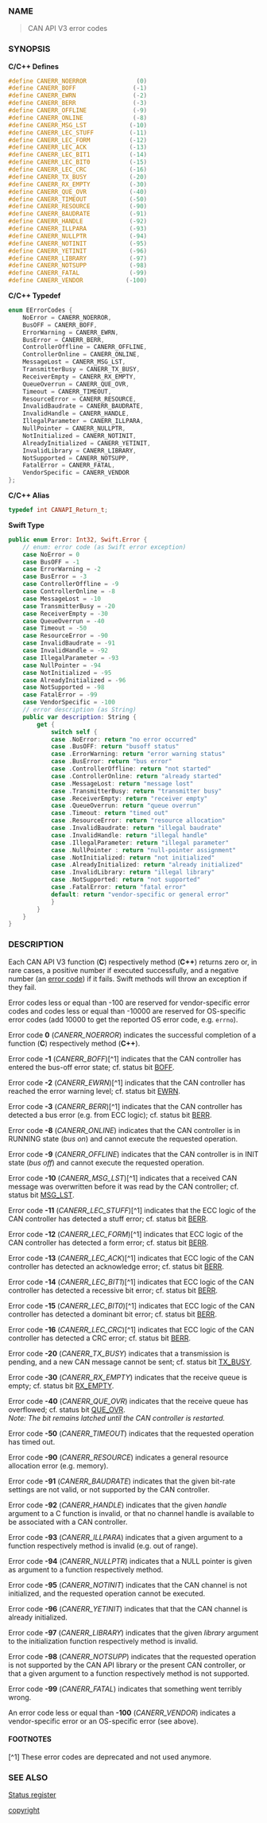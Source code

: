 ### NAME

> CAN API V3 error codes

### SYNOPSIS

<a id="error_defines"></a>
**C/C++ Defines**
```C++
#define CANERR_NOERROR              (0)
#define CANERR_BOFF                (-1)
#define CANERR_EWRN                (-2)
#define CANERR_BERR                (-3)
#define CANERR_OFFLINE             (-9)
#define CANERR_ONLINE              (-8)
#define CANERR_MSG_LST            (-10)
#define CANERR_LEC_STUFF          (-11)
#define CANERR_LEC_FORM           (-12)
#define CANERR_LEC_ACK            (-13)
#define CANERR_LEC_BIT1           (-14)
#define CANERR_LEC_BIT0           (-15)
#define CANERR_LEC_CRC            (-16)
#define CANERR_TX_BUSY            (-20)
#define CANERR_RX_EMPTY           (-30)
#define CANERR_QUE_OVR            (-40)
#define CANERR_TIMEOUT            (-50)
#define CANERR_RESOURCE           (-90)
#define CANERR_BAUDRATE           (-91)
#define CANERR_HANDLE             (-92)
#define CANERR_ILLPARA            (-93)
#define CANERR_NULLPTR            (-94)
#define CANERR_NOTINIT            (-95)
#define CANERR_YETINIT            (-96)
#define CANERR_LIBRARY            (-97)
#define CANERR_NOTSUPP            (-98)
#define CANERR_FATAL              (-99)
#define CANERR_VENDOR            (-100)
```
**C/C++ Typedef**
```C++
enum EErrorCodes {
    NoError = CANERR_NOERROR,
    BusOFF = CANERR_BOFF,
    ErrorWarning = CANERR_EWRN,
    BusError = CANERR_BERR,
    ControllerOffline = CANERR_OFFLINE,
    ControllerOnline = CANERR_ONLINE,
    MessageLost = CANERR_MSG_LST,
    TransmitterBusy = CANERR_TX_BUSY,
    ReceiverEmpty = CANERR_RX_EMPTY,
    QueueOverrun = CANERR_QUE_OVR,
    Timeout = CANERR_TIMEOUT,
    ResourceError = CANERR_RESOURCE,
    InvalidBaudrate = CANERR_BAUDRATE,
    InvalidHandle = CANERR_HANDLE,
    IllegalParameter = CANERR_ILLPARA,
    NullPointer = CANERR_NULLPTR,
    NotInitialized = CANERR_NOTINIT,
    AlreadyInitialized = CANERR_YETINIT,
    InvalidLibrary = CANERR_LIBRARY,
    NotSupported = CANERR_NOTSUPP,
    FatalError = CANERR_FATAL,
    VendorSpecific = CANERR_VENDOR
};
```
**C/C++ Alias**
```C++
typedef int CANAPI_Return_t;
```
**Swift Type**
```Swift
public enum Error: Int32, Swift.Error {
    // enum: error code (as Swift error exception)
    case NoError = 0
    case BusOFF = -1
    case ErrorWarning = -2
    case BusError = -3
    case ControllerOffline = -9
    case ControllerOnline = -8
    case MessageLost = -10
    case TransmitterBusy = -20
    case ReceiverEmpty = -30
    case QueueOverrun = -40
    case Timeout = -50
    case ResourceError = -90
    case InvalidBaudrate = -91
    case InvalidHandle = -92
    case IllegalParameter = -93
    case NullPointer = -94
    case NotInitialized = -95
    case AlreadyInitialized = -96
    case NotSupported = -98
    case FatalError = -99
    case VendorSpecific = -100
    // error description (as String)
    public var description: String {
        get {
            switch self {
            case .NoError: return "no error occurred"
            case .BusOFF: return "busoff status"
            case .ErrorWarning: return "error warning status"
            case .BusError: return "bus error"
            case .ControllerOffline: return "not started"
            case .ControllerOnline: return "already started"
            case .MessageLost: return "message lost"
            case .TransmitterBusy: return "transmitter busy"
            case .ReceiverEmpty: return "receiver empty"
            case .QueueOverrun: return "queue overrun"
            case .Timeout: return "timed out"
            case .ResourceError: return "resource allocation"
            case .InvalidBaudrate: return "illegal baudrate"
            case .InvalidHandle: return "illegal handle"
            case .IllegalParameter: return "illegal parameter"
            case .NullPointer : return "null-pointer assignment"
            case .NotInitialized: return "not initialized"
            case .AlreadyInitialized: return "already initialized"
            case .InvalidLibrary: return "illegal library"
            case .NotSupported: return "not supported"
            case .FatalError: return "fatal error"
            default: return "vendor-specific or general error"
            }
        }
    }
}
```

### DESCRIPTION

Each CAN API V3 function (**C**) respectively method (**C++**) returns zero or, in rare cases, a positive number if executed successfully, and a negative number (an [error code](#error_defines)) if it fails.
Swift methods will throw an exception if they fail.

Error codes less or equal than -100 are reserved for vendor-specific error codes
and codes less or equal than -10000 are reserved for OS-specific error codes
(add 10000 to get the reported OS error code, e.g. `errno`).

<a id="error_noerror"></a>
Error code **0** (*CANERR_NOERROR*) indicates the successful completion of a function (**C**) respectively method (**C++**).

<a id="error_boff"></a>
Error code **-1** (*CANERR_BOFF*)[^1] indicates that the CAN controller has entered the bus-off error state; cf. status bit [BOFF](/reference/status_register#status_bit_bus_off).

<a id="error_ewrn"></a>
Error code **-2** (*CANERR_EWRN*)[^1] indicates that the CAN controller has reached the error warning level; cf. status bit [EWRN](/reference/status_register#status_bit_warning_level).

<a id="error_berr"></a>
Error code **-3** (*CANERR_BERR*)[^1] indicates that the CAN controller has detected a bus error (e.g. from ECC logic); cf. status bit [BERR](/reference/status_register#status_bit_bus_error).

<a id="error_online"></a>
Error code **-8** (*CANERR_ONLINE*) indicates that the CAN controller is in RUNNING state (*bus on*) and cannot execute the requested operation.

<a id="error_offline"></a>
Error code **-9** (*CANERR_OFFLINE*) indicates that the CAN controller is in INIT state (*bus off*) and cannot execute the requested operation.

<a id="error_msg_lst"></a>
Error code **-10** (*CANERR_MSG_LST*)[^1] indicates that a received CAN message was overwritten before it was read by the CAN controller; cf. status bit [MSG_LST](/reference/status_register#status_bit_message_lost).

<a id="error_lec_stuff"></a>
Error code **-11** (*CANERR_LEC_STUFF*)[^1] indicates that the ECC logic of the CAN controller has detected a stuff error; cf. status bit [BERR](/reference/status_register#status_bit_bus_error).

<a id="error_lec_form"></a>
Error code **-12** (*CANERR_LEC_FORM*)[^1] indicates that ECC logic of the CAN controller has detected a form error; cf. status bit [BERR](/reference/status_register#status_bit_bus_error).

<a id="error_lec_ack"></a>
Error code **-13** (*CANERR_LEC_ACK*)[^1] indicates that ECC logic of the CAN controller has detected an acknowledge error; cf. status bit [BERR](/reference/status_register#status_bit_bus_error).

<a id="error_lec_bit1"></a>
Error code **-14** (*CANERR_LEC_BIT1*)[^1] indicates that ECC logic of the CAN controller has detected a recessive bit error; cf. status bit [BERR](/reference/status_register#status_bit_bus_error).

<a id="error_lec_bit0"></a>
Error code **-15** (*CANERR_LEC_BIT0*)[^1] indicates that ECC logic of the CAN controller has detected a dominant bit error; cf. status bit [BERR](/reference/status_register#status_bit_bus_error).

<a id="error_lec_crc"></a>
Error code **-16** (*CANERR_LEC_CRC*)[^1] indicates that ECC logic of the CAN controller has detected a CRC error; cf. status bit [BERR](/reference/status_register#status_bit_bus_error).

<a id="error_tx_busy"></a>
Error code **-20** (*CANERR_TX_BUSY*) indicates that a transmission is pending, and a new CAN message cannot be sent; cf. status bit [TX_BUSY](/reference/status_register#status_bit_transmitter_busy).

<a id="error_rx_empty"></a>
Error code **-30** (*CANERR_RX_EMPTY*) indicates that the receive queue is empty; cf. status bit [RX_EMPTY](/reference/status_register#status_bit_receiver_empty).

<a id="error_que_ovr"></a>
Error code **-40** (*CANERR_QUE_OVR*) indicates that the receive queue has overflowed; cf. status bit [QUE_OVR](/reference/status_register#status_bit_queue_overrun). \
*Note: The bit remains latched until the CAN controller is restarted.*

<a id="error_timeout"></a>
Error code **-50** (*CANERR_TIMEOUT*) indicates that the requested operation has timed out.

<a id="error_resource"></a>
Error code **-90** (*CANERR_RESOURCE*) indicates a general resource allocation error (e.g. memory).

<a id="error_baudrate"></a>
Error code **-91** (*CANERR_BAUDRATE*) indicates that the given bit-rate settings are not valid, or not supported by the CAN controller.

<a id="error_handle"></a>
Error code **-92** (*CANERR_HANDLE*) indicates that the given *handle* argument to a C function is invalid, or that no channel handle is available to be associated with a CAN controller.

<a id="error_illpara"></a>
Error code **-93** (*CANERR_ILLPARA*) indicates that a given argument to a function respectively method is invalid (e.g. out of range).

<a id="error_nullptr"></a>
Error code **-94** (*CANERR_NULLPTR*) indicates that a NULL pointer is given as argument to a function respectively method.

<a id="error_notinit"></a>
Error code **-95** (*CANERR_NOTINIT*) indicates that the CAN channel is not initialized, and the requested operation cannot be executed.

<a id="error_yetinit"></a>
Error code **-96** (*CANERR_YETINIT*) indicates that that the CAN channel is already initialized.

<a id="error_library"></a>
Error code **-97** (*CANERR_LIBRARY*) indicates that the given *library* argument to the initialization function respectively method is invalid.

<a id="error_notsupp"></a>
Error code **-98** (*CANERR_NOTSUPP*) indicates that the requested operation is not supported by the CAN API library or the present CAN controller, or that a given argument to a function respectively method is not supported.

<a id="error_fatal"></a>
Error code **-99** (*CANERR_FATAL*) indicates that something went terribly wrong.

<a id="error_vendor"></a>
An error code less or equal than **-100** (*CANERR_VENDOR*) indicates a vendor-specific error or an OS-specific error (see above).

#### FOOTNOTES

[^1] These error codes are deprecated and not used anymore.

### SEE ALSO

[Status register](/reference/status_register#name)


[copyright](../copyright.md ':include')